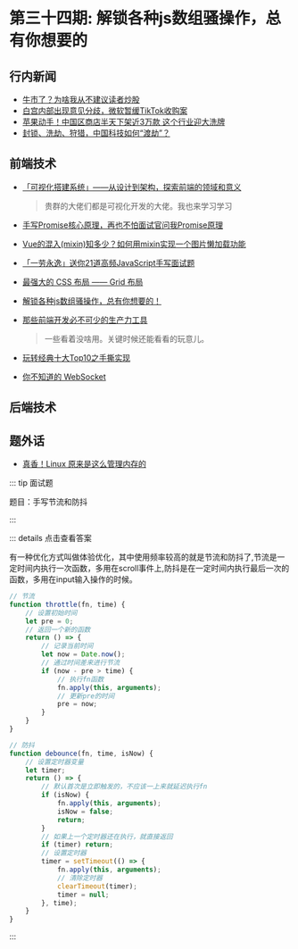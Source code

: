 # 第三十四期: 解锁各种js数组骚操作，总有你想要的

## 行内新闻

- [牛市了？为啥我从不建议读者炒股](https://juejin.im/post/6854818557202300941)
- [白宫内部出现意见分歧，微软暂缓TikTok收购案](https://tech.163.com/20/0802/08/FJ0T9SKE00097U7R.html)
- [苹果动手！中国区商店半天下架近3万款 这个行业迎大洗牌](https://tech.163.com/20/0802/08/FJ0UENQO00097U7R.html)
- [封锁、洗劫、狩猎，中国科技如何“渡劫”？](http://tech.sina.com.cn/csj/2020-08-02/doc-iivhuipn6386133.shtml)
  
## 前端技术

- [「可视化搭建系统」——从设计到架构，探索前端的领域和意义](https://juejin.im/post/6854573220532748302)
    > 贵群的大佬们都是可视化开发的大佬。我也来学习学习

- [手写Promise核心原理，再也不怕面试官问我Promise原理](https://juejin.im/post/6856213486633304078)

- [Vue的混入(mixin)知多少？如何用mixin实现一个图片懒加载功能](https://juejin.im/post/6856232743286767624)

- [「一劳永逸」送你21道高频JavaScript手写面试题](https://juejin.im/post/6855129007852093453)

- [最强大的 CSS 布局 —— Grid 布局](https://juejin.im/post/6854573220306255880)

- [解锁各种js数组骚操作，总有你想要的！](https://juejin.im/post/6854818587820736526)

- [那些前端开发必不可少的生产力工具](那些前端开发必不可少的生产力工具)
    > 一些看着没啥用。关键时候还能看看的玩意儿。

- [玩转经典十大Top10之手撕实现](https://juejin.im/post/6854573220033953806)

- [你不知道的 WebSocket](https://juejin.im/post/6854573221241421838)

## 后端技术

## 题外话

- [真香！Linux 原来是这么管理内存的](https://juejin.im/post/6854573221707153422)

::: tip 面试题

题目：手写节流和防抖

:::


::: details 点击查看答案

有一种优化方式叫做体验优化，其中使用频率较高的就是节流和防抖了,节流是一定时间内执行一次函数，多用在scroll事件上,防抖是在一定时间内执行最后一次的函数，多用在input输入操作的时候。

```JAVASCRIPT
// 节流
function throttle(fn, time) {
    // 设置初始时间
    let pre = 0;
    // 返回一个新的函数
    return () => {
        // 记录当前时间
        let now = Date.now();
        // 通过时间差来进行节流
        if (now - pre > time) {
            // 执行fn函数
            fn.apply(this, arguments);
            // 更新pre的时间
            pre = now;
        }
    }
}

// 防抖
function debounce(fn, time, isNow) {
    // 设置定时器变量
    let timer;
    return () => {
        // 默认首次是立即触发的，不应该一上来就延迟执行fn
        if (isNow) {
            fn.apply(this, arguments);
            isNow = false;
            return;
        }
        // 如果上一个定时器还在执行，就直接返回    
        if (timer) return;
        // 设置定时器
        timer = setTimeout(() => {
            fn.apply(this, arguments);
            // 清除定时器
            clearTimeout(timer);
            timer = null;
        }, time);
    }
}
```

:::

